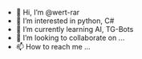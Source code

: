 - 👋 Hi, I’m @wert-rar
- 👀 I’m interested in python, C#
- 🌱 I’m currently learning AI, TG-Bots
- 💞️ I’m looking to collaborate on ...
- 📫 How to reach me ...

<!---
wert-rar/wert-rar is a ✨ special ✨ repository because its `README.md` (this file) appears on your GitHub profile.
You can click the Preview link to take a look at your changes.
--->
